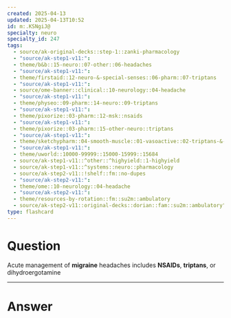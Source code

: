 ```yaml
---
created: 2025-04-13
updated: 2025-04-13T10:52
id: m:.KSNgiJ@
specialty: neuro
specialty_id: 247
tags:
  - source/ak-original-decks::step-1::zanki-pharmacology
  - "source/ak-step1-v11:": 
  - theme/b&b::15-neuro::07-other::06-headaches
  - "source/ak-step1-v11:": 
  - theme/firstaid::12-neuro-&-special-senses::06-pharm::07-triptans
  - "source/ak-step1-v11:": 
  - source/ome-banner::clinical::10-neurology::04-headache
  - "source/ak-step1-v11:": 
  - theme/physeo::09-pharm::14-neuro::09-triptans
  - "source/ak-step1-v11:": 
  - theme/pixorize::03-pharm::12-msk::nsaids
  - "source/ak-step1-v11:": 
  - theme/pixorize::03-pharm::15-other-neuro::triptans
  - "source/ak-step1-v11:": 
  - theme/sketchypharm::04-smooth-muscle::01-vasoactive::02-triptans-&-migraine
  - "source/ak-step1-v11:": 
  - theme/uworld::10000-99999::15000-15999::15684
  - source/ak-step1-v11::^other::^highyield::1-highyield
  - source/ak-step1-v11::^systems::neuro::pharmacology
  - source/ak-step2-v11::!shelf::fm::no-dupes
  - "source/ak-step2-v11:": 
  - theme/ome::10-neurology::04-headache
  - "source/ak-step2-v11:": 
  - theme/resources-by-rotation::fm::su2m::ambulatory
  - source/ak-step2-v11::original-decks::dorian::fam::su2m::ambulatory"
type: flashcard
---
```


# Question
Acute management of **migraine** headaches includes **NSAIDs**, **triptans**, or dihydroergotamine

---

# Answer
